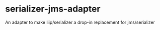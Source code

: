 # serializer-jms-adapter
An adapter to make liip/serializer a drop-in replacement for jms/serializer
